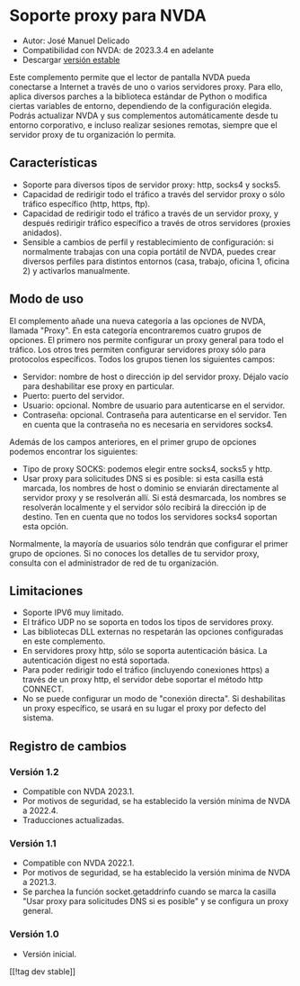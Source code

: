 # Soporte proxy para NVDA #

* Autor: José Manuel Delicado
* Compatibilidad con NVDA: de 2023.3.4 en adelante
* Descargar [versión estable][1]

Este complemento permite que el lector de pantalla NVDA pueda conectarse a
Internet a través de uno o varios servidores proxy. Para ello, aplica
diversos parches a la biblioteca estándar de Python o modifica ciertas
variables de entorno, dependiendo de la configuración elegida. Podrás
actualizar NVDA y sus complementos automáticamente desde tu entorno
corporativo, e incluso realizar sesiones remotas, siempre que el servidor
proxy de tu organización lo permita.

## Características

* Soporte para diversos tipos de servidor proxy: http, socks4 y socks5.
* Capacidad de redirigir todo el tráfico a través del servidor proxy o sólo
  tráfico específico (http, https, ftp).
* Capacidad de redirigir todo el tráfico a través de un servidor proxy, y
  después redirigir tráfico específico a través de otros servidores (proxies
  anidados).
* Sensible a cambios de perfil y restablecimiento de configuración: si
  normalmente trabajas con una copia portátil de NVDA, puedes crear diversos
  perfiles para distintos entornos (casa, trabajo, oficina 1, oficina 2) y
  activarlos manualmente.

## Modo de uso

El complemento añade una nueva categoría a las opciones de NVDA, llamada
"Proxy". En esta categoría encontraremos cuatro grupos de opciones. El
primero nos permite configurar un proxy general para todo el tráfico. Los
otros tres permiten configurar servidores proxy sólo para protocolos
específicos. Todos los grupos tienen los siguientes campos:

* Servidor: nombre de host o dirección ip del servidor proxy. Déjalo vacío
  para deshabilitar ese proxy en particular.
* Puerto: puerto del servidor.
* Usuario: opcional. Nombre de usuario para autenticarse en el servidor.
* Contraseña: opcional. Contraseña para autenticarse en el servidor. Ten en
  cuenta que la contraseña no es necesaria en servidores socks4.

Además de los campos anteriores, en el primer grupo de opciones podemos
encontrar los siguientes:

* Tipo de proxy SOCKS: podemos elegir entre socks4, socks5 y http.
* Usar proxy para solicitudes DNS si es posible: si esta casilla está
  marcada, los nombres de host o dominio se enviarán directamente al
  servidor proxy y se resolverán allí. Si está desmarcada, los nombres se
  resolverán localmente y el servidor sólo recibirá la dirección ip de
  destino. Ten en cuenta que no todos los servidores socks4 soportan esta
  opción.

Normalmente, la mayoría de usuarios sólo tendrán que configurar el primer
grupo de opciones. Si no conoces los detalles de tu servidor proxy, consulta
con el administrador de red de tu organización.

## Limitaciones

* Soporte IPV6 muy limitado.
* El tráfico UDP no se soporta en todos los tipos de servidores proxy.
* Las bibliotecas DLL externas no respetarán las opciones configuradas en
  este complemento.
* En servidores proxy http, sólo se soporta autenticación básica. La
  autenticación digest no está soportada.
* Para poder redirigir todo el tráfico (incluyendo conexiones https) a
  través de un proxy http, el servidor debe soportar el método http CONNECT.
* No se puede configurar un modo de "conexión directa". Si deshabilitas un
  proxy específico, se usará en su lugar el proxy por defecto del sistema.

## Registro de cambios

### Versión 1.2

* Compatible con NVDA 2023.1.
* Por motivos de seguridad, se ha establecido la versión mínima de NVDA a
  2022.4.
* Traducciones actualizadas.

### Versión 1.1

* Compatible con NVDA 2022.1.
* Por motivos de seguridad, se ha establecido la versión mínima de NVDA a
  2021.3.
* Se parchea la función socket.getaddrinfo cuando se marca la casilla "Usar
  proxy para solicitudes DNS si es posible" y se configura un proxy general.

### Versión 1.0

* Versión inicial.

[[!tag dev stable]]

[1]: https://www.nvaccess.org/addonStore/legacy?file=proxy
